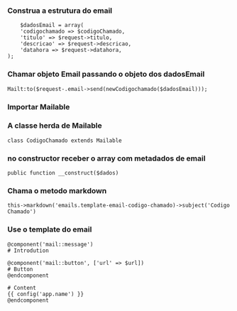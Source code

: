 

### Construa a estrutura do email

```
    $dadosEmail = array(
    'codigochamado => $codigoChamado,
    'titulo' => $request->titulo,
    'descricao' => $request->descricao,
    'datahora => $request->datahora,
);
```

### Chamar objeto Email passando o objeto dos dadosEmail

```
Mailt:to($request-.email->send(newCodigochamado($dadosEmail)));
```
### Importar Mailable



### A classe herda de Mailable
```
class CodigoChamado extends Mailable
```

### no constructor receber o array com metadados de email

```
public function __construct($dados)

```

### Chama o metodo markdown
```
this->markdown('emails.template-email-codigo-chamado)->subject('Codigo Chamado')
```


### Use o template do email

```
@component('mail::message')
# Introdution

@component('mail::button', ['url' => $url])
# Button 
@endcomponent

# Content
{{ config('app.name') }}
@endcomponent